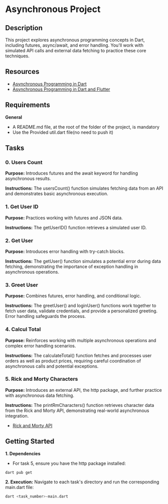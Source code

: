 # Asynchronous Project

## Description
This project explores asynchronous programming concepts in Dart, including futures, async/await, and error handling. You'll work with simulated API calls and external data fetching to practice these core techniques.

## Resources
- [Asynchronous Programming in Dart](https://dart.dev/codelabs/async-await)
- [Asynchronous Programming in Dart and Flutter](https://dart.academy/asynchronous-programming-in-dart-and-flutter/)

## Requirements
**General**
- A README.md file, at the root of the folder of the project, is mandatory
- Use the Provided util.dart file(no need to push it)

## Tasks
### 0. Users Count

**Purpose:** Introduces futures and the await keyword for handling asynchronous results.

**Instructions:** The usersCount() function simulates fetching data from an API and demonstrates basic asynchronous execution.

### 1. Get User ID

**Purpose:** Practices working with futures and JSON data.

**Instructions:** The getUserID() function retrieves a simulated user ID.


### 2. Get User

**Purpose:** Introduces error handling with try-catch blocks.

**Instructions:** The getUser() function simulates a potential error during data fetching, demonstrating the importance of exception handling in asynchronous operations.

### 3. Greet User

**Purpose:** Combines futures, error handling, and conditional logic.

**Instructions:** The greetUser() and loginUser() functions work together to fetch user data, validate credentials, and provide a personalized greeting. Error handling safeguards the process.

### 4. Calcul Total

**Purpose:** Reinforces working with multiple asynchronous operations and complex error handling scenarios.

**Instructions:** The calculateTotal() function fetches and processes user orders as well as product prices, requiring careful coordination of asynchronous calls and potential exceptions.

### 5. Rick and Morty Characters

**Purpose:** Introduces an external API, the http package, and further practice with asynchronous data fetching.

**Instructions:** The printRmCharacters() function retrieves character data from the Rick and Morty API, demonstrating real-world asynchronous integration.

- [Rick and Morty API](https://rickandmortyapi.com/)

## Getting Started

**1. Dependencies**
- For task 5, ensure you have the http package installed:
```bash
dart pub get
```

**2. Execution:**
Navigate to each task's directory and run the corresponding main.dart file:
```bash
dart <task_number>-main.dart
```

